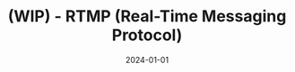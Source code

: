 ---
title: "(WIP) - RTMP (Real-Time Messaging Protocol)"
excerpt: ""

categories:
  - Protocol

toc: false
toc_sticky: false

date: 2024-01-01
last_modified_at: 2024-01-01
---